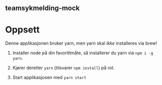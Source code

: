 ## teamsykmelding-mock

# Oppsett

Denne applikasjonen bruker yarn, men yarn skal _ikke_ installeres via brew!

1. Installer node på din favorittmåte, så installerer du yarn via `npm i -g yarn`.

2. Kjører deretter `yarn` (tilsvarer `npm install`) på rot.

3. Start applikasjosen med `yarn start`
